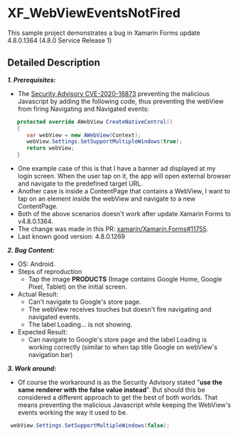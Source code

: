 # XF_WebViewEventsNotFired
 This sample project demonstrates a bug in Xamarin Forms update 4.8.0.1364 (4.8.0 Service Release 1)
## Detailed Description
_**1. Prerequisites:**_
   - The [Security Advisory CVE-2020-16873](https://docs.microsoft.com/en-us/xamarin/xamarin-forms/release-notes/4.8/4.8.0-sr1#security-advisory) preventing the malicious Javascript by adding the following code, thus preventing the webView from firing Navigating and Navigated events:
   ```c#
      protected override AWebView CreateNativeControl()
      {
         var webView = new AWebView(Context);
         webView.Settings.SetSupportMultipleWindows(true);
         return webView;
      }
   ```
   - One example case of this is that I have a banner ad displayed at my login screen. When the user tap on it, the app will open external browser and navigate to the predefined target URL. 
   - Another case is inside a ContentPage that contains a WebView, I want to tap on an element inside the webView and navigate to a new ContentPage.
   - Both of the above scenarios doesn't work after update Xamarin Forms to v4.8.0.1364.
   - The change was made in this PR: [xamarin/Xamarin.Forms#11755](https://github.com/xamarin/Xamarin.Forms/pull/11755/files#).
   - Last known good version: 4.8.0.1269

_**2. Bug Content:**_
   - OS: Android.
   - Steps of reproduction
     - Tap the image **PRODUCTS** (Image contains Google Home, Google Pixel, Tablet) on the initial screen.
   - Actual Result:
     - Can't navigate to Google's store page.
     - The webView receives touches but doesn't fire navigating and navigated events.
     - The label Loading... is not showing.
   - Expected Result:
     - Can navigate to Google's store page and the label Loading is working correctly (similar to when tap title Google on webView's navigation bar)
 
 _**3. Work around:**_
   - Of course the workaround is as the Security Advisory stated "**use the same renderer with the false value instead**". But should this be considered a different approach to get the best of both worlds. That means preventing the malicious Javascript while keeping the WebView's events working the way it used to be.
   ```c#
    webView.Settings.SetSupportMultipleWindows(false);
   ```
